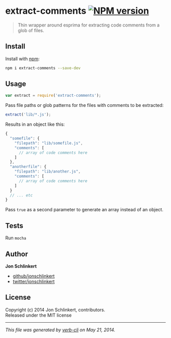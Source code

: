# extract-comments [![NPM version](https://badge.fury.io/js/extract-comments.png)](http://badge.fury.io/js/extract-comments)

> Thin wrapper around esprima for extracting code comments from a glob of files.

## Install
Install with [npm](npmjs.org):

```bash
npm i extract-comments --save-dev
``` 

## Usage

```js
var extract = require('extract-comments');
```

Pass file paths or glob patterns for the files with comments to be extracted:

```js
extract('lib/*.js');
```

Results in an object like this:

```js
{
  "somefile": {
    "filepath": "lib/somefile.js",
    "comments": [
      // array of code comments here
    ]
  },
  "anotherfile": {
    "filepath": "lib/another.js",
    "comments": [
      // array of code comments here
    ]
  }
  // ... etc
}
```

Pass `true` as a second parameter to generate an array instead of an object.


## Tests

Run `mocha`


## Author

**Jon Schlinkert**

+ [github/jonschlinkert](https://github.com/jonschlinkert)
+ [twitter/jonschlinkert](http://twitter.com/jonschlinkert)

## License
Copyright (c) 2014 Jon Schlinkert, contributors.  
Released under the MIT license

***

_This file was generated by [verb-cli](https://github.com/assemble/verb-cli) on May 21, 2014._